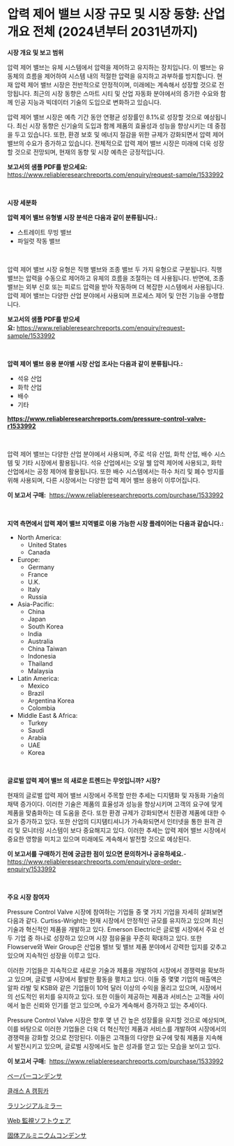 <p><h1>압력 제어 밸브 시장 규모 및 시장 동향: 산업 개요 전체 (2024년부터 2031년까지)</h1></p><p><strong>시장 개요 및 보고 범위</strong></p>
<p><p>압력 제어 밸브는 유체 시스템에서 압력을 제어하고 유지하는 장치입니다. 이 밸브는 유동체의 흐름을 제어하여 시스템 내의 적절한 압력을 유지하고 과부하를 방지합니다. 현재 압력 제어 밸브 시장은 전반적으로 안정적이며, 미래에는 계속해서 성장할 것으로 전망됩니다. 최근의 시장 동향은 스마트 시티 및 산업 자동화 분야에서의 증가한 수요와 함께 인공 지능과 빅데이터 기술의 도입으로 변화하고 있습니다.</p><p>압력 제어 밸브 시장은 예측 기간 동안 연평균 성장률인 8.1%로 성장할 것으로 예상됩니다. 최신 시장 동향은 신기술의 도입과 함께 제품의 효율성과 성능을 향상시키는 데 중점을 두고 있습니다. 또한, 환경 보호 및 에너지 절감을 위한 규제가 강화되면서 압력 제어 밸브의 수요가 증가하고 있습니다. 전체적으로 압력 제어 밸브 시장은 미래에 더욱 성장할 것으로 전망되며, 현재의 동향 및 시장 예측은 긍정적입니다.</p></p>
<p><strong>보고서의 샘플 PDF를 받으세요:</strong> <a href="https://www.reliableresearchreports.com/enquiry/request-sample/1533992">https://www.reliableresearchreports.com/enquiry/request-sample/1533992</a></p>
<p>&nbsp;</p>
<p><strong>시장 세분화</strong></p>
<p><strong>압력 제어 밸브 유형별 시장 분석은 다음과 같이 분류됩니다.:</strong></p>
<p><ul><li>스트레이트 무빙 밸브</li><li>파일럿 작동 밸브</li></ul></p>
<p>&nbsp;</p>
<p><p>압력 제어 밸브 시장 유형은 직행 밸브와 조종 밸브 두 가지 유형으로 구분됩니다. 직행 밸브는 압력을 수동으로 제어하고 유체의 흐름을 조절하는 데 사용됩니다. 반면에, 조종 밸브는 외부 신호 또는 피로드 압력을 받아 작동하며 더 복잡한 시스템에서 사용됩니다. 압력 제어 밸브는 다양한 산업 분야에서 사용되며 프로세스 제어 및 안전 기능을 수행합니다.</p></p>
<p><strong>보고서의 샘플 PDF를 받으세요:</strong>&nbsp;<a href="https://www.reliableresearchreports.com/enquiry/request-sample/1533992">https://www.reliableresearchreports.com/enquiry/request-sample/1533992</a></p>
<p>&nbsp;</p>
<p><strong> 압력 제어 밸브 응용 분야별 시장 산업 조사는 다음과 같이 분류됩니다.:</strong></p>
<p><ul><li>석유 산업</li><li>화학 산업</li><li>배수</li><li>기타</li></ul></p>
<p><strong><a href="https://www.reliableresearchreports.com/pressure-control-valve-r1533992">https://www.reliableresearchreports.com/pressure-control-valve-r1533992</a></strong></p>
<p>&nbsp;</p>
<p><p>압력 제어 밸브는 다양한 산업 분야에서 사용되며, 주로 석유 산업, 화학 산업, 배수 시스템 및 기타 시장에서 활용됩니다. 석유 산업에서는 오일 웰 압력 제어에 사용되고, 화학 산업에서는 공정 제어에 활용됩니다. 또한 배수 시스템에서는 하수 처리 및 폐수 방지를 위해 사용되며, 다른 시장에서는 다양한 압력 제어 밸브 응용이 이루어집니다.</p></p>
<p><strong>이 보고서 구매:</strong>&nbsp; <a href="https://www.reliableresearchreports.com/purchase/1533992">https://www.reliableresearchreports.com/purchase/1533992</a></p>
<p>&nbsp;</p>
<p><strong>지역 측면에서 압력 제어 밸브 지역별로 이용 가능한 시장 플레이어는 다음과 같습니다.:</strong></p>
<p><ul>
    <li>
        North America:
        <ul>
            <li>United States</li>
            <li>Canada</li>
        </ul>
    </li>
    <li>
        Europe:
        <ul>
            <li>Germany</li>
            <li>France</li>
            <li>U.K.</li>
            <li>Italy</li>
            <li>Russia</li>
        </ul>
    </li>
    <li>
        Asia-Pacific:
        <ul>
            <li>China</li>
            <li>Japan</li>
            <li>South Korea</li>
            <li>India</li>
            <li>Australia</li>
            <li>China Taiwan</li>
            <li>Indonesia</li>
            <li>Thailand</li>
            <li>Malaysia</li>
        </ul>
    </li>
    <li>
        Latin America:
        <ul>
            <li>Mexico</li>
            <li>Brazil</li>
            <li>Argentina Korea</li>
            <li>Colombia</li>
        </ul>
    </li>
    <li>
        Middle East & Africa:
        <ul>
            <li>Turkey</li>
            <li>Saudi</li>
            <li>Arabia</li>
            <li>UAE</li>
            <li>Korea</li>
        </ul>
    </li>
    </ul></p>
<p>&nbsp;</p>
<p><strong>글로벌 압력 제어 밸브 의 새로운 트렌드는 무엇입니까? 시장?</strong></p>
<p><p>현재의 글로벌 압력 제어 밸브 시장에서 주목할 만한 추세는 디지턤화 및 자동화 기술의 채택 증가이다. 이러한 기술은 제품의 효율성과 성능을 향상시키며 고객의 요구에 맞게 제품을 맞춤화하는 데 도움을 준다. 또한 환경 규제가 강화되면서 친환경 제품에 대한 수요가 증가하고 있다. 또한 산업의 디지턤티셔니가 가속화되면서 인터넷을 통한 원격 관리 및 모니터링 시스템이 보다 중요해지고 있다. 이러한 추세는 압력 제어 밸브 시장에서 중요한 영향을 미치고 있으며 미래에도 계속해서 발전할 것으로 예상된다.</p></p>
<p><strong>이 보고서를 구매하기 전에 궁금한 점이 있으면 문의하거나 공유하세요.</strong>- <a href="https://www.reliableresearchreports.com/enquiry/pre-order-enquiry/1533992">https://www.reliableresearchreports.com/enquiry/pre-order-enquiry/1533992</a></p>
<p>&nbsp;</p>
<p><strong>주요 시장 참여자</strong></p>
<p><p>Pressure Control Valve 시장에 참여하는 기업들 중 몇 가지 기업을 자세히 살펴보면 다음과 같다. Curtiss-Wright는 현재 시장에서 안정적인 규모를 유지하고 있으며 최신 기술과 혁신적인 제품을 개발하고 있다. Emerson Electric은 글로벌 시장에서 주요 선두 기업 중 하나로 성장하고 있으며 시장 점유율을 꾸준히 확대하고 있다. 또한 Flowserve와 Weir Group은 산업용 밸브 및 밸브 제품 분야에서 강력한 입지를 갖추고 있으며 지속적인 성장을 이루고 있다.</p><p>이러한 기업들은 지속적으로 새로운 기술과 제품을 개발하여 시장에서 경쟁력을 확보하고 있으며, 글로벌 시장에서 활발한 활동을 펼치고 있다. 이들 중 몇몇 기업의 매출액은 알파 라발 및 KSB와 같은 기업들이 10억 달러 이상의 수익을 올리고 있으며, 시장에서의 선도적인 위치를 유지하고 있다. 또한 이들이 제공하는 제품과 서비스는 고객들 사이에서 높은 신뢰와 인기를 얻고 있으며, 수요가 계속해서 증가하고 있는 추세이다.</p><p>Pressure Control Valve 시장은 향후 몇 년 간 높은 성장률을 유지할 것으로 예상되며, 이를 바탕으로 이러한 기업들은 더욱 더 혁신적인 제품과 서비스를 개발하여 시장에서의 경쟁력을 강화할 것으로 전망된다. 이들은 고객들의 다양한 요구에 맞춰 제품을 지속해서 발전시키고 있으며, 글로벌 시장에서도 높은 성과를 얻고 있는 모습을 보이고 있다.</p></p>
<p><strong>이 보고서 구매:</strong>&nbsp;&nbsp;<a href="https://www.reliableresearchreports.com/purchase/1533992">https://www.reliableresearchreports.com/purchase/1533992</a></p>
<p><p><a href="https://github.com/laurenreichert/Market-Research-Report-List-1/blob/main/663393119164.md">ペーパーコンデンサ</a></p><p><a href="https://medium.com/@guyeichert86/%ED%81%B4%EB%9E%98%EC%8A%A4-a-%EB%AA%A8%ED%84%B0%ED%99%88-%EC%8B%9C%EC%9E%A5-%EC%8B%9C%EC%9E%A5-%EC%A0%90%EC%9C%A0%EC%9C%A8-%EC%8B%9C%EC%9E%A5-%ED%8A%B8%EB%A0%8C%EB%93%9C-%EB%B0%8F-%EB%AF%B8%EB%9E%98-%EC%84%B1%EC%9E%A5-%ED%83%90%EC%83%89-c22f38852030">클래스 A 캠핑카</a></p><p><a href="https://medium.com/@jimmieraun892023/laryngeal%E3%83%9F%E3%83%A9%E3%83%BC%E3%83%9E%E3%83%BC%E3%82%B1%E3%83%83%E3%83%88-%E7%AB%B6%E4%BA%89%E5%88%86%E6%9E%90-%E5%B8%82%E5%A0%B4%E5%8B%95%E5%90%91-2031%E5%B9%B4%E3%81%BE%E3%81%A7%E3%81%AE%E4%BA%88%E6%B8%AC-bd43dfb73d7c">ラリンジアルミラー</a></p><p><a href="https://medium.com/@roachbrenda/%E3%82%A6%E3%82%A7%E3%83%96%E7%9B%A3%E8%A6%96%E3%82%BD%E3%83%95%E3%83%88%E3%82%A6%E3%82%A7%E3%82%A2%E5%B8%82%E5%A0%B4-2031%E5%B9%B4%E3%81%BE%E3%81%A7%E3%81%AE%E3%83%88%E3%83%AC%E3%83%B3%E3%83%89-%E4%BA%88%E6%B8%AC-%E7%AB%B6%E4%BA%89%E5%88%86%E6%9E%90-2d32349e6c8a">Web 監視ソフトウェア</a></p><p><a href="https://github.com/RodHoppe07/Market-Research-Report-List-1/blob/main/178766519165.md">固体アルミニウムコンデンサ</a></p></p>